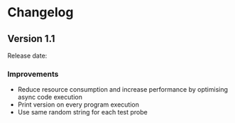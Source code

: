 # Changelog

## Version 1.1
Release date: 

### Improvements

- Reduce resource consumption and increase performance by optimising async code execution
- Print version on every program execution
- Use same random string for each test probe
